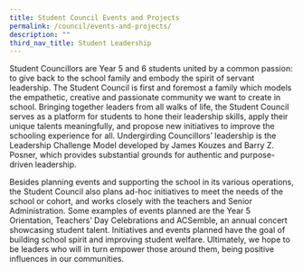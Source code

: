 ```yaml
---
title: Student Council Events and Projects
permalink: /council/events-and-projects/
description: ""
third_nav_title: Student Leadership
---
```

Student Councillors are Year 5 and 6 students united by a common passion: to give back to the school family and embody the spirit of servant leadership. The Student Council is first and foremost a family which models the empathetic, creative and passionate community we want to create in school. Bringing together leaders from all walks of life, the Student Council serves as a platform for students to hone their leadership skills, apply their unique talents meaningfully, and propose new initiatives to improve the schooling experience for all. Undergirding Councillors’ leadership is the Leadership Challenge Model developed by James Kouzes and Barry Z. Posner, which provides substantial grounds for authentic and purpose-driven leadership.

Besides planning events and supporting the school in its various operations, the Student Council also plans ad-hoc initiatives to meet the needs of the school or cohort, and works closely with the teachers and Senior Administration. Some examples of events planned are the Year 5 Orientation, Teachers’ Day Celebrations and ACSemble, an annual concert showcasing student talent. Initiatives and events planned have the goal of building school spirit and improving student welfare. Ultimately, we hope to be leaders who will in turn empower those around them, being positive influences in our communities.